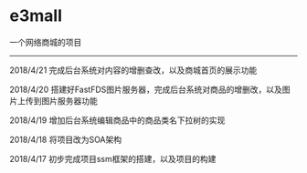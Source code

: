 # e3mall
一个网络商城的项目

---
2018/4/21 完成后台系统对内容的增删查改，以及商城首页的展示功能

2018/4/20 搭建好FastFDS图片服务器，完成后台系统对商品的增删改，以及图片上传到图片服务器功能

2018/4/19 增加后台系统编辑商品中的商品类名下拉树的实现

2018/4/18 将项目改为SOA架构

2018/4/17 初步完成项目ssm框架的搭建，以及项目的构建
